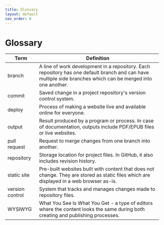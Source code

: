 ```yaml
---
title: Glossary
layout: default
nav_order: 8
---
```


# Glossary

| Term         | Definition |
|--------------|------------|
| branch | A line of work development in a repository. Each repository has one default branch and can have multiple side branches which can be merged into one another. |
| commit | Saved change in a project repository's version control system. |
| deploy | Process of making a website live and available online for everyone. |
| output | Result produced by a program or process. In case of documentation, outputs include PDF/EPUB files or live websites. |
| pull request | Request to merge changes from one branch into another. |
| repository | Storage location for project files. In GitHub, it also includes revision history. |
| static site | Pre-built websites built with content that does not change. They are stored as static files which are displayed in a web browser as-is. |
| version control | System that tracks and manages changes made to repository files. |
| WYSIWYG | What You See Is What You Get - a type of editors where the content looks the same during both creating and publishing processes. |
